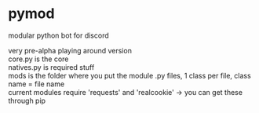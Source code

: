 # pymod
modular python bot for discord  

very pre-alpha playing around version  
core.py is the core  
natives.py is required stuff  
mods is the folder where you put the module .py files, 1 class per file, class name = file name  
current modules require 'requests' and 'realcookie' -> you can get these through pip